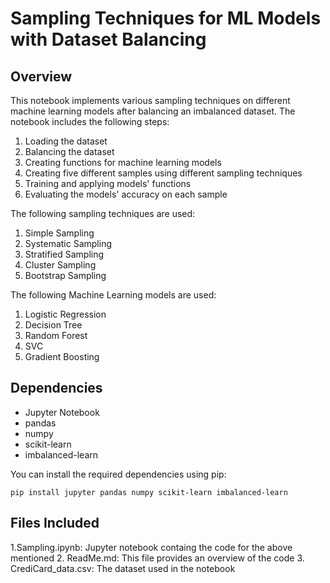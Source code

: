 # Sampling Techniques for ML Models with Dataset Balancing

## Overview

This notebook implements various sampling techniques on different machine learning models after balancing an imbalanced dataset.
The notebook includes the following steps:

  1. Loading the dataset
  2. Balancing the dataset
  3. Creating functions for machine learning models
  4. Creating five different samples using different sampling techniques
  5. Training and applying models' functions
  6. Evaluating the models' accuracy on each sample

The following sampling techniques are used:

  1. Simple Sampling
  2. Systematic Sampling
  3. Stratified Sampling
  4. Cluster Sampling
  5. Bootstrap Sampling

The following Machine Learning models are used:

  1. Logistic Regression
  2. Decision Tree
  3. Random Forest
  4. SVC
  5. Gradient Boosting

## Dependencies
  
  * Jupyter Notebook
  * pandas
  * numpy
  * scikit-learn
  * imbalanced-learn

You can install the required dependencies using pip:
```
pip install jupyter pandas numpy scikit-learn imbalanced-learn
```

## Files Included 
  1.Sampling.ipynb: Jupyter notebook containg the code for the above mentioned
  2. ReadMe.md: This file provides an overview of the code
  3. CrediCard_data.csv: The dataset used in the notebook
